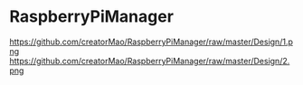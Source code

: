 # RaspberryPiManager
https://github.com/creatorMao/RaspberryPiManager/raw/master/Design/1.png
https://github.com/creatorMao/RaspberryPiManager/raw/master/Design/2.png
